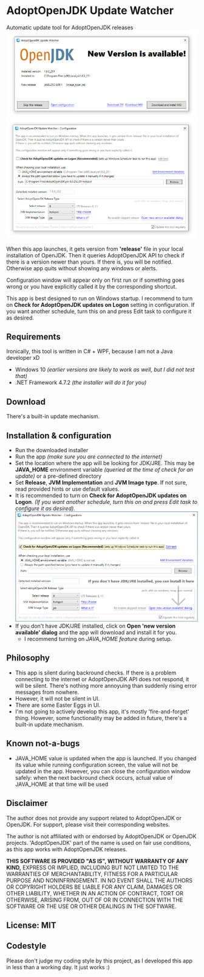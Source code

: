 # AdoptOpenJDK Update Watcher
Automatic update tool for AdoptOpenJDK releases
![Update Dialog](/docs/update_dialog.png?raw=true)
![Config Dialog](/docs/config_dialog.png?raw=true)

When this app launches, it gets version from **'release'** file in your local installation of OpenJDK.
Then it queries AdoptOpenJDK API to check if there is a version newer than yours. 
If there is, you will be notified. Otherwise app quits without showing any windows or alerts.

Configuration window will appear only on first run or if something goes wrong or you have explicitly called it by the corresponding shortcut.

This app is best designed to run on Windows startup. I recommend to turn on **Check for AdoptOpenJDK updates on Logon** setting in configuration. If you want another schedule, turn this on and press Edit task to configure it as desired.


## Requirements
Ironically, this tool is written in C# + WPF, because I am not a Java developer xD
* Windows 10 _(earlier versions are likely to work as well, but I did not test that)_
* .NET Framework 4.7.2 _(the installer will do it for you)_

## Download

There's a built-in update mechanism.

## Installation & configuration
* Run the downloaded installer
* Run the app _(make sure you are connected to the internet)_
* Set the location where the app will be looking for JDK/JRE. This may be **JAVA_HOME** environment variable _(queried at the time of check for an update)_ or a pre-defined directory
* Set **Release**, **JVM Implementation** and **JVM Image type**. If not sure, read provided hints or use default values.
* It is recommended to turn on **Check for AdoptOpenJDK updates on Logon**. _(If you want another schedule, turn this on and press Edit task to configure it as desired)._
![First Run](/docs/first_run.png?raw=true)
* If you don't have JDK/JRE installed, click on **Open 'new version available' dialog** and the app will download and install it for you. 
     * I recommend turning on _JAVA_HOME feature_ during setup.


## Philosophy
* This app is silent during backround checks. If there is a problem connecting to the internet or AdoptOpenJDK API does not respond, it will be silent. There's nothing more annoyuing than suddenly rising error messages from nowhere.
* However, it will not be silent in UI.
* There are some Easter Eggs in UI.
* I'm not going to actively develop this app, it's mostly 'fire-and-forget' thing. However, some functionality may be added in future, there's a built-in update mechanism.

## Known not-a-bugs
* JAVA_HOME value is updated when the app is launched. If you changed its value while running configuration screen, the value will not be updated in the app. However, you can close the configuration window safely: when the next backround check occurs, actual value of JAVA_HOME at that time will be used 

## Disclaimer
The author does not provide any support related to AdoptOpenJDK or OpenJDK. 
For support, please visit their corresponding websites.

The author is not affiliated with or endorsed by AdoptOpenJDK or OpenJDK projects.
'AdoptOpenJDK' part of the name is used on fair use conditions, as this app works with AdoptOpenJDK releases.

**THIS SOFTWARE IS PROVIDED "AS IS", WITHOUT WARRANTY OF ANY KIND,**
EXPRESS OR IMPLIED, INCLUDING BUT NOT LIMITED TO THE WARRANTIES OF MERCHANTABILITY, FITNESS FOR A PARTICULAR PURPOSE AND NONINFRINGEMENT. 
IN NO EVENT SHALL THE AUTHORS OR COPYRIGHT HOLDERS BE LIABLE FOR ANY CLAIM, DAMAGES OR OTHER LIABILITY, WHETHER IN AN ACTION OF CONTRACT, TORT OR OTHERWISE, ARISING FROM, OUT OF OR IN CONNECTION WITH THE SOFTWARE OR THE USE OR OTHER DEALINGS IN THE SOFTWARE.

## License: MIT

## Codestyle
Please don't judge my coding style by this project, as I developed this app in less than a working day. It just works :)
